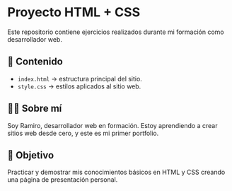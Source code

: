 # Proyecto HTML + CSS

Este repositorio contiene ejercicios realizados durante mi formación como desarrollador web.

## 📂 Contenido

- `index.html` → estructura principal del sitio.
- `style.css` → estilos aplicados al sitio web.

## 👨‍💻 Sobre mí

Soy Ramiro, desarrollador web en formación. Estoy aprendiendo a crear sitios web desde cero, y este es mi primer portfolio.

## 🚀 Objetivo

Practicar y demostrar mis conocimientos básicos en HTML y CSS creando una página de presentación personal.
